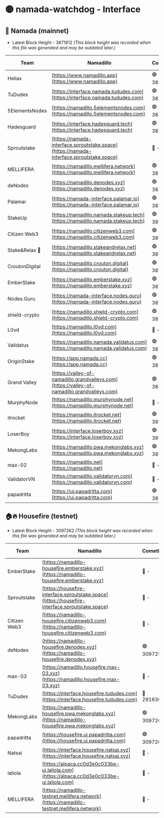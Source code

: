 # 🟡 namada-watchdog - Interface

## 🚀 Namada (mainnet)
- Latest Block Height - 3871812 *(This block height was recorded when this file was generated and may be outdated later.)*

| Team | Namadillo | CometBFT | Indexer | MASP Indexer |
|-|-|-|-|-|
| Heliax | [https://www.namadillo.app](https://www.namadillo.app) | 🟢 3871791 | 🟢 3871791 | 🟢 3871731 |
| TuDudes | [https://interface.namada.tududes.com](https://interface.namada.tududes.com) | 🟢 3871792 | 🟢 3871791 | 🟢 3871731 |
| 5ElementsNodes | [https://namadillo.5elementsnodes.com](https://namadillo.5elementsnodes.com) | 🟢 3871792 | 🟢 3871792 | 🟢 3871731 |
| Hadesguard | [https://interface.hadesguard.tech](https://interface.hadesguard.tech) | 🟢 3871792 | 🟢 3871792 | 🟢 3871731 |
| Sproutstake | [https://namada-interface.sproutstake.space](https://namada-interface.sproutstake.space) | 🔴 - | 🔴 3738134 | 🔴 - |
| MELLIFERA | [https://namadillo.mellifera.network](https://namadillo.mellifera.network) | 🟢 3871796 | 🟢 3871796 | 🔴 3765769 |
| deNodes | [https://namadillo.denodes.xyz](https://namadillo.denodes.xyz) | 🟢 3871797 | 🟢 3871797 | 🟢 3871731 |
| Palamar | [https://namada-interface.palamar.io](https://namada-interface.palamar.io) | 🟢 3871797 | 🟢 3871797 | 🟢 3871731 |
| StakeUp | [https://namadillo.namada.stakeup.tech](https://namadillo.namada.stakeup.tech) | 🟢 3871798 | 🟢 3871798 | 🟢 3871731 |
| Citizen Web3 | [https://namadillo.citizenweb3.com](https://namadillo.citizenweb3.com) | 🟢 3871798 | 🟢 3871798 | 🔴 3765769 |
| Stake&Relax 🦥 | [https://namadillo.stakeandrelax.net](https://namadillo.stakeandrelax.net) | 🟢 3871799 | 🟢 3871799 | 🔴 3765769 |
| CroutonDigital | [https://namadillo.crouton.digital](https://namadillo.crouton.digital) | 🟢 3871799 | 🟢 3871799 | 🟢 3871731 |
| EmberStake | [https://namadillo.emberstake.xyz](https://namadillo.emberstake.xyz) | 🟢 3871800 | 🟢 3871800 | 🟢 3871731 |
| Nodes.Guru | [https://namada-interface.nodes.guru](https://namada-interface.nodes.guru) | 🟢 3871800 | 🟢 3871800 | 🟢 3871731 |
| shield-crypto | [https://namadillo.shield-crypto.com](https://namadillo.shield-crypto.com) | 🟢 3871801 | 🟢 3871801 | 🔴 3863123 |
| L0vd | [https://namadillo.l0vd.com](https://namadillo.l0vd.com) | 🔴 - | 🔴 - | 🔴 - |
| Validatus | [https://namadillo.namada.validatus.com](https://namadillo.namada.validatus.com) | 🟢 3871804 | 🟢 3871804 | 🔴 3819812 |
| OriginStake | [https://app.namada.cc](https://app.namada.cc) | 🟢 3871804 | 🟢 3871804 | 🟢 3871731 |
| Grand Valley | [https://valley-of-namadillo.grandvalleys.com](https://valley-of-namadillo.grandvalleys.com) | 🟢 3871805 | 🟢 3871804 | 🟢 3871731 |
| MurphyNode | [https://namadillo.murphynode.net](https://namadillo.murphynode.net) | 🔴 - | 🔴 - | 🔴 - |
| itrocket | [https://namadillo.itrocket.net](https://namadillo.itrocket.net) | 🟢 3871807 | 🟢 3871807 | 🟢 3871731 |
| LoserBoy | [https://interface.loserboy.xyz](https://interface.loserboy.xyz) | 🟢 3871808 | 🟢 3871807 | 🟢 3871731 |
| MekongLabs | [https://namadillo.pwa.mekonglabs.xyz](https://namadillo.pwa.mekonglabs.xyz) | 🟢 3871808 | 🟢 3871808 | 🟢 3871731 |
| max-02 | [https://namadillo.net](https://namadillo.net) | 🔴 - | 🔴 - | 🔴 - |
| ValidatorVN | [https://namadillo.validatorvn.com](https://namadillo.validatorvn.com) | 🔴 - | 🔴 - | 🔴 - |
| papadritta | [https://ui.papadritta.com](https://ui.papadritta.com) | 🟢 3871812 | 🟢 3871812 | 🟢 3871811 |

## 🏠🔥 Housefire (testnet)
- Latest Block Height - 3097262 *(This block height was recorded when this file was generated and may be outdated later.)*

| Team | Namadillo | CometBFT | Indexer | MASP Indexer |
|-|-|-|-|-|
| EmberStake | [https://namadillo-housefire.emberstake.xyz](https://namadillo-housefire.emberstake.xyz) | 🔴 - | 🔴 - | 🔴 - |
| Sproutstake | [https://housefire-interface.sproutstake.space](https://housefire-interface.sproutstake.space) | 🔴 - | 🔴 - | 🔴 - |
| Citizen Web3 | [https://namadillo-housefire.citizenweb3.com](https://namadillo-housefire.citizenweb3.com) | 🔴 - | 🔴 - | 🔴 - |
| deNodes | [https://namadillo-housefire.denodes.xyz](https://namadillo-housefire.denodes.xyz) | 🟢 3097253 | 🟢 3097253 | 🔴 3065388 |
| max-03 | [https://namadillo.housefire.max-03.xyz](https://namadillo.housefire.max-03.xyz) | 🔴 - | 🔴 - | 🔴 - |
| TuDudes | [https://interface.housefire.tududes.com](https://interface.housefire.tududes.com) | 🔴 2916306 | 🔴 2916306 | 🔴 2916306 |
| MekongLabs | [https://namadillo-housefire.pwa.mekonglabs.xyz](https://namadillo-housefire.pwa.mekonglabs.xyz) | 🟢 3097262 | 🟢 3097262 | 🔴 3065388 |
| papadritta | [https://housefire.ui.papadritta.com](https://housefire.ui.papadritta.com) | 🟢 3097262 | 🟢 3097262 | 🟢 3097262 |
| Natsai | [https://interface.housefire.natsai.xyz](https://interface.housefire.natsai.xyz) | 🔴 - | 🔴 - | 🔴 - |
| laliola | [https://alpaca.cc0d3e0c033be-ui.laliola.com](https://alpaca.cc0d3e0c033be-ui.laliola.com) | 🔴 - | 🔴 - | 🔴 - |
| MELLIFERA | [https://namadillo-testnet.mellifera.network](https://namadillo-testnet.mellifera.network) | 🔴 - | 🔴 2778001 | 🔴 2607259 |

